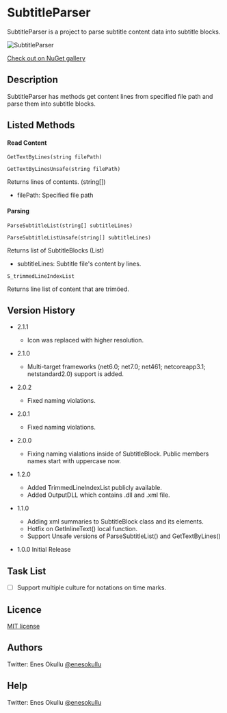 # SubtitleParser

SubtitleParser is a project to parse subtitle content data into subtitle blocks.

![SubtitleParser](https://repository-images.githubusercontent.com/672432034/bf798f16-db6c-4461-b6ca-1b963ef2775e)

[Check out on NuGet gallery](https://www.nuget.org/packages/SubtitleParser/)

## Description

SubtitleParser has methods get content lines from specified file path and parse them into subtitle blocks.

## Listed Methods

#### Read Content
```
GetTextByLines(string filePath)
```
```
GetTextByLinesUnsafe(string filePath)
```

Returns lines of contents. (string[])

* filePath: Specified file path

#### Parsing
```
ParseSubtitleList(string[] subtitleLines)
```
```
ParseSubtitleListUnsafe(string[] subtitleLines)
```

Returns list of SubtitleBlocks (List<SubtitleBlock>)

* subtitleLines: Subtitle file's content by lines.

```
S_trimmedLineIndexList
```

Returns line list of content that are trimöed.

## Version History

* 2.1.1
  	* Icon was replaced with higher resolution.

* 2.1.0
	* Multi-target frameworks (net6.0; net7.0; net461; netcoreapp3.1; netstandard2.0) support is added.

* 2.0.2
  * Fixed naming violations.

* 2.0.1
  * Fixed naming violations.

* 2.0.0
  * Fixing naming vialations inside of SubtitleBlock. Public members names start with uppercase now.

* 1.2.0
  * Added TrimmedLineIndexList publicly available.
  * Added OutputDLL which contains .dll and .xml file.

* 1.1.0
  * Adding xml summaries to SubtitleBlock class and its elements.
  * Hotfix on GetInlineText() local function.
  * Support Unsafe versions of ParseSubtitleList() and GetTextByLines()

* 1.0.0 Initial Release

## Task List
- [ ] Support multiple culture for notations on time marks.

## Licence
[MIT license](https://github.com/meokullu/SubtitleParser/blob/master/LICENSE)

## Authors
Twitter: Enes Okullu [@enesokullu](https://twitter.com/EnesOkullu)

## Help
Twitter: Enes Okullu [@enesokullu](https://twitter.com/EnesOkullu)
